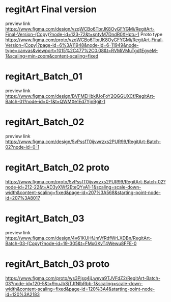 # regitArt Final version
preview link
https://www.figma.com/design/vzqWCBo6TbrJK8OyGFYGMi/RegitArt-Final-Version-(Copy)?node-id=123-72&t=sntvM7DndR0XHptu-1
Proto type
https://www.figma.com/proto/vzqWCBo6TbrJK8OyGFYGMi/RegitArt-Final-Version-(Copy)?page-id=6%3A11948&node-id=6-11949&node-type=canvas&viewport=1015%2C477%2C0.08&t=RVMiVMuTgd1EgyeM-1&scaling=min-zoom&content-scaling=fixed

# regitArt_Batch_01
preview link
https://www.figma.com/design/BVFMEHbkIUoFoY2QGGUXCf/RegitArt-Batch-01?node-id=0-1&t=QWMXe1Ed7YjnBgjt-1

# regitArt_Batch_02
preview link
https://www.figma.com/design/5vPssfT0ijvwrzxs2PUR99/RegitArt-Batch-02?node-id=0-1

# regitArt_Batch_02 proto
https://www.figma.com/proto/5vPssfT0ijvwrzxs2PUR99/RegitArt-Batch-02?node-id=212-22&t=AD3yXWf2EteQYvA1-1&scaling=scale-down-width&content-scaling=fixed&page-id=207%3A568&starting-point-node-id=207%3A8017


# regitArt_Batch_03
preview link
https://www.figma.com/design/4v61KUHfJmVfRdfWrLXDBn/RegitArt-Batch-03-(Copy)?node-id=19-305&t=FMxGKyT4Wewu8FFE-0

# regitArt_Batch_03 proto

https://www.figma.com/proto/ws3Pjsg4jLweva9TJVFdZ2/RegitArt-Batch-03?node-id=120-5&t=9nuJbSjTJfNIbRbb-1&scaling=scale-down-width&content-scaling=fixed&page-id=120%3A4&starting-point-node-id=120%3A2183

